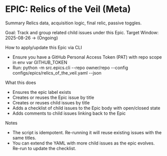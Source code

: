 # EPIC: Relics of the Veil (Meta)

Summary
Relics data, acquisition logic, final relic, passive toggles.

Goal: Track and group related child issues under this Epic.
Target Window: 2025-08-26 → (Ongoing)

How to apply/update this Epic via CLI
- Ensure you have a GitHub Personal Access Token (PAT) with repo scope in env var GITHUB_TOKEN
- Run:
  python -m src.epics.cli --repo owner/repo --config configs/epics/relics_of_the_veil.yaml --json

What this does
- Ensures the epic label exists
- Creates or reuses the Epic issue by title
- Creates or reuses child issues by title
- Adds a checklist of child issues to the Epic body with open/closed state
- Adds comments to child issues linking back to the Epic

Notes
- The script is idempotent. Re-running it will reuse existing issues with the same titles.
- You can extend the YAML with more child issues as the epic evolves. Re-run to update the checklist.
